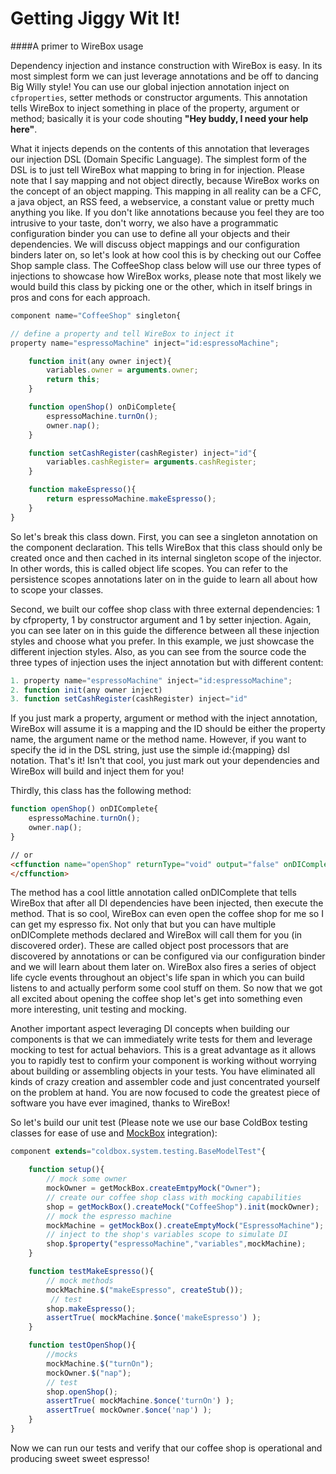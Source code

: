 # Getting Jiggy Wit It!
####A primer to WireBox usage

Dependency injection and instance construction with WireBox is easy. In its most simplest form we can just leverage annotations and be off to dancing Big Willy style! You can use our global injection annotation inject on `cfproperties`, setter methods or constructor arguments. This annotation tells WireBox to inject something in place of the property, argument or method; basically it is your code shouting **"Hey buddy, I need your help here"**. 

What it injects depends on the contents of this annotation that leverages our injection DSL (Domain Specific Language). The simplest form of the DSL is to just tell WireBox what mapping to bring in for injection. Please note that I say mapping and not object directly, because WireBox works on the concept of an object mapping. This mapping in all reality can be a CFC, a java object, an RSS feed, a webservice, a constant value or pretty much anything you like. If you don't like annotations because you feel they are too intrusive to your taste, don't worry, we also have a programmatic configuration binder you can use to define all your objects and their dependencies. We will discuss object mappings and our configuration binders later on, so let's look at how cool this is by checking out our Coffee Shop sample class. The CoffeeShop class below will use our three types of injections to showcase how WireBox works, please note that most likely we would build this class by picking one or the other, which in itself brings in pros and cons for each approach.

```javascript
component name="CoffeeShop" singleton{

// define a property and tell WireBox to inject it
property name="espressoMachine" inject="id:espressoMachine";

    function init(any owner inject){
		variables.owner = arguments.owner;
		return this;
	}

	function openShop() onDiComplete{
		espressoMachine.turnOn();
		owner.nap();
	}

	function setCashRegister(cashRegister) inject="id"{
		variables.cashRegister= arguments.cashRegister;
	}

    function makeEspresso(){
    	return espressoMachine.makeEspresso();
    }
}
```

So let's break this class down. First, you can see a singleton annotation on the component declaration. This tells WireBox that this class should only be created once and then cached in its internal singleton scope of the injector. In other words, this is called object life scopes. You can refer to the persistence scopes annotations later on in the guide to learn all about how to scope your classes.

Second, we built our coffee shop class with three external dependencies: 1 by cfproperty, 1 by constructor argument and 1 by setter injection. Again, you can see later on in this guide the difference between all these injection styles and choose what you prefer. In this example, we just showcase the different injection styles. Also, as you can see from the source code the three types of injection uses the inject annotation but with different content:
```javascript
1. property name="espressoMachine" inject="id:espressoMachine";
2. function init(any owner inject)
3. function setCashRegister(cashRegister) inject="id"
```

If you just mark a property, argument or method with the inject annotation, WireBox will assume it is a mapping and the ID should be either the property name, the argument name or the method name. However, if you want to specify the id in the DSL string, just use the simple id:{mapping} dsl notation. That's it! Isn't that cool, you just mark out your dependencies and WireBox will build and inject them for you!

Thirdly, this class has the following method:
```javascript
function openShop() onDIComplete{
	espressoMachine.turnOn();
	owner.nap();
}
```
```html
// or
<cffunction name="openShop" returnType="void" output="false" onDIComplete>
</cffunction>
```
The method has a cool little annotation called onDIComplete that tells WireBox that after all DI dependencies have been injected, then execute the method. That is so cool, WireBox can even open the coffee shop for me so I can get my espresso fix. Not only that but you can have multiple onDIComplete methods declared and WireBox will call them for you (in discovered order). These are called object post processors that are discovered by annotations or can be configured via our configuration binder and we will learn about them later on. WireBox also fires a series of object life cycle events throughout an object's life span in which you can build listens to and actually perform some cool stuff on them. So now that we got all excited about opening the coffee shop let's get into something even more interesting, unit testing and mocking.

Another important aspect leveraging DI concepts when building our components is that we can immediately write tests for them and leverage mocking to test for actual behaviors. This is a great advantage as it allows you to rapidly test to confirm your component is working without worrying about building or assembling objects in your tests. You have eliminated all kinds of crazy creation and assembler code and just concentrated yourself on the problem at hand. You are now focused to code the greatest piece of software you have ever imagined, thanks to WireBox!

So let's build our unit test (Please note we use our base ColdBox testing classes for ease of use and [MockBox](http://wiki.coldbox.org/wiki/MockBox.cfm) integration):

```javascript
component extends="coldbox.system.testing.BaseModelTest"{

	function setup(){
		// mock some owner
		mockOwner = getMockBox.createEmtpyMock("Owner");
    	// create our coffee shop class with mocking capabilities
		shop = getMockBox().createMock("CoffeeShop").init(mockOwner);
		// mock the espresso machine
		mockMachine = getMockBox().createEmptyMock("EspressoMachine");
		// inject to the shop's variables scope to simulate DI
        shop.$property("espressoMachine","variables",mockMachine);
	}

	function testMakeEspresso(){
		// mock methods
		mockMachine.$("makeEspresso", createStub());
		 // test
        shop.makeEspresso();
        assertTrue( mockMachine.$once('makeEspresso') );
    }

	function testOpenShop(){
		//mocks
		mockMachine.$("turnOn");
		mockOwner.$("nap");
		// test
		shop.openShop();
		assertTrue( mockMachine.$once('turnOn') );
		assertTrue( mockOwner.$once('nap') );
	}
}
```
Now we can run our tests and verify that our coffee shop is operational and producing sweet sweet espresso!

